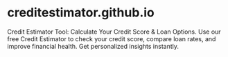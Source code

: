 # creditestimator.github.io
Credit Estimator Tool: Calculate Your Credit Score &amp; Loan Options. Use our free Credit Estimator to check your credit score, compare loan rates, and improve financial health. Get personalized insights instantly.
